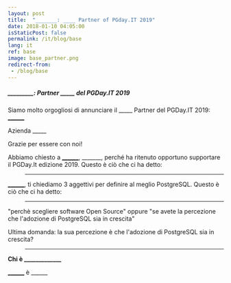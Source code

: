 ```yaml
---
layout: post
title:  "_______: ____ Partner of PGday.IT 2019"
date: 2018-01-10 04:05:00
isStaticPost: false
permalink: /it/blog/base
lang: it
ref: base
image: base_partner.png
redirect-from:
 - /blog/base
---
```


<h5>_________: Partner _____ del PGDay.IT 2019</h5>

Siamo molto orgogliosi di annunciare il _____ Partner del PGDay.IT 2019: [______](https://www.____)

Azienda _____

Grazie per essere con noi!

Abbiamo chiesto a [______](https://www.linkedin.com_____), _______, perché ha ritenuto
opportuno supportare il PGDay.It edizione 2019. Questo è ciò che ci ha detto:

>_____________

[______](https://www.linkedin.com_____), ti chiediamo 3 aggettivi per definire al meglio PostgreSQL. Questo è ciò che ci ha detto:

>_____________

"perchè scegliere software Open Source"
oppure
"se avete la percezione che l'adozione di PostgreSQL sia in crescita"

Ultima domanda: la sua percezione è che l'adozione di PostgreSQL sia in crescita?

>_____________

**Chi è _____________**

[______](https://www.____) è ______
